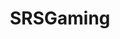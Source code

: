 ---
title: SRSGaming
crosslinks:
- KotakuInAction
- Xcom
- Unitale
- autotldr
- Skullgirls
- Deusex
- DotA2
- speedrun
- MarioMaker
- Games
- hyperlightdrifter
- GirlGamers
---